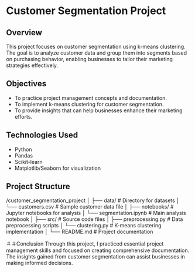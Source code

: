 # Customer Segmentation Project

## Overview
This project focuses on customer segmentation using k-means clustering. 
The goal is to analyze customer data and group them into segments based on purchasing behavior, enabling businesses to tailor their marketing strategies effectively.

## Objectives
- To practice project management concepts and documentation.
- To implement k-means clustering for customer segmentation.
- To provide insights that can help businesses enhance their marketing efforts.

## Technologies Used
- Python
- Pandas
- Scikit-learn
- Matplotlib/Seaborn for visualization

## Project Structure
/customer_segmentation_project │ ├── data/ # Directory for datasets │ └── customers.csv # Sample customer data file │ 
├── notebooks/ # Jupyter notebooks for analysis │ └── segmentation.ipynb # Main analysis notebook │ ├── src/ # Source code files │ 
├── preprocessing.py # Data preprocessing scripts │ └── clustering.py # K-means clustering implementation │ └── README.md # Project documentation

＃＃Conclusion
Through this project, I practiced essential project management skills and focused on creating comprehensive documentation. 
The insights gained from customer segmentation can assist businesses in making informed decisions.
